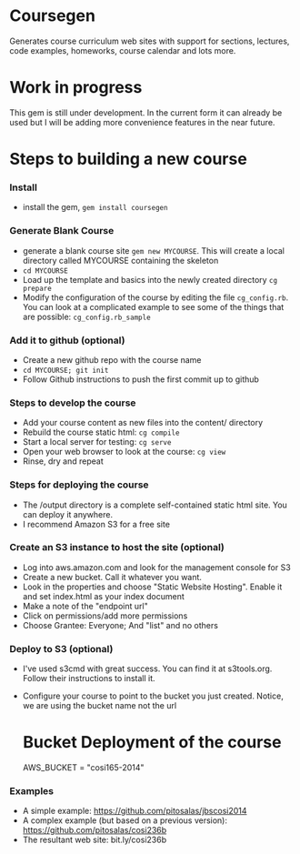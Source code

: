 # Coursegen

Generates course curriculum web sites with support for sections, lectures, code examples, homeworks, course calendar and lots more.

# Work in progress

This gem is still under development. In the current form it can already be used but I will be adding more convenience features in the near future.

# Steps to building a new course

### Install 
* install the gem, `gem install coursegen`

### Generate Blank Course
* generate a blank course site `gem new MYCOURSE`. This will create a local directory called MYCOURSE containing the skeleton
* `cd MYCOURSE`
* Load up the template and basics into the newly created directory `cg prepare`
* Modify the configuration of the course by editing the file `cg_config.rb`. You can look at a complicated example to see some of the things that are possible: `cg_config.rb_sample`

### Add it to github (optional)
* Create a new github repo with the course name
* `cd MYCOURSE; git init`
* Follow Github instructions to push the first commit up to github

### Steps to develop the course 
* Add your course content as new files into the content/ directory
* Rebuild the course static html: `cg compile`
* Start a local server for testing: `cg serve`
* Open your web browser to look at the course: `cg view`
* Rinse, dry and repeat

### Steps for deploying the course
* The /output directory is a complete self-contained static html site. You can deploy it anywhere.
* I recommend Amazon S3 for a free site

### Create an S3 instance to host the site (optional)
* Log into aws.amazon.com and look for the management console for S3
* Create a new bucket. Call it whatever you want.
* Look in the properties and choose "Static Website Hosting". Enable it and set index.html as your index document
* Make a note of the "endpoint url"
* Click on permissions/add more permissions
* Choose Grantee: Everyone; And "list" and no others

### Deploy to S3 (optional)
* I've used s3cmd with great success. You can find it at s3tools.org. Follow their instructions to install it.
* Configure your course to point to the bucket you just created. Notice, we are using the bucket name not the url

    # Bucket Deployment of the course
    AWS_BUCKET = "cosi165-2014"

### Examples
* A simple example: https://github.com/pitosalas/jbscosi2014
* A complex example (but based on a previous version): https://github.com/pitosalas/cosi236b
* The resultant web site: bit.ly/cosi236b
